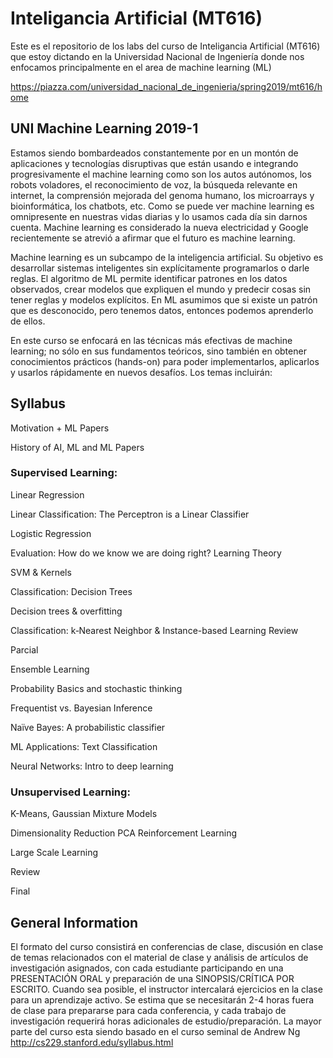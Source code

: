 # Inteligancia Artificial (MT616) 

Este es el repositorio de los labs del curso de Inteligancia Artificial (MT616) que estoy dictando en la Universidad Nacional de Ingeniería donde nos enfocamos principalmente en el area de machine learning (ML)

https://piazza.com/universidad_nacional_de_ingenieria/spring2019/mt616/home

## UNI Machine Learning 2019-1

Estamos siendo bombardeados constantemente por en un montón de aplicaciones y tecnologías disruptivas que están usando e integrando progresivamente el machine learning como son los autos autónomos, los robots voladores, el reconocimiento de voz, la búsqueda relevante en internet, la comprensión mejorada del genoma humano, los microarrays y bioinformática, los chatbots, etc. Como se puede ver machine learning es omnipresente en nuestras vidas diarias y lo usamos cada día sin darnos cuenta. Machine learning es considerado la nueva electricidad y Google recientemente se atrevió a afirmar que el futuro es machine learning.

Machine learning es un subcampo de la inteligencia artificial. Su objetivo es desarrollar sistemas inteligentes sin explícitamente programarlos o darle reglas. El algoritmo de ML permite identificar patrones en los datos observados, crear modelos que expliquen el mundo y predecir cosas sin tener reglas y modelos explícitos. En ML asumimos que si existe un patrón que es desconocido, pero tenemos datos, entonces podemos aprenderlo de ellos.

En este curso se enfocará en las técnicas más efectivas de machine learning; no sólo en sus fundamentos teóricos, sino también en obtener conocimientos prácticos (hands-on) para poder implementarlos, aplicarlos y usarlos rápidamente en nuevos desafíos. Los temas incluirán:

## Syllabus

Motivation + ML Papers

History of AI, ML and ML Papers

### Supervised Learning:

Linear Regression

Linear Classification: The Perceptron is a Linear Classifier

Logistic Regression

Evaluation: How do we know we are doing right?
Learning Theory

SVM & Kernels

Classification: Decision Trees

Decision trees & overfitting

Classification: k‐Nearest Neighbor & Instance-based Learning
Review

Parcial

Ensemble Learning

Probability Basics and stochastic thinking

Frequentist vs. Bayesian Inference

Naïve Bayes: A probabilistic classifier

ML Applications: Text Classification

Neural Networks: Intro to deep learning

### Unsupervised Learning:

K-Means, Gaussian Mixture Models

Dimensionality Reduction PCA
Reinforcement Learning

Large Scale Learning

Review

Final

## General Information
El formato del curso consistirá en conferencias de clase, discusión en clase de temas relacionados con el material de clase y análisis de artículos de investigación asignados, con cada estudiante participando en una PRESENTACIÓN ORAL y preparación de una SINOPSIS/CRÍTICA POR ESCRITO. Cuando sea posible, el instructor intercalará ejercicios en la clase para un aprendizaje activo. Se estima que se necesitarán 2-4 horas fuera de clase para prepararse para cada conferencia, y cada trabajo de investigación requerirá horas adicionales de estudio/preparación.
La mayor parte del curso esta siendo basado en el curso seminal de Andrew Ng  http://cs229.stanford.edu/syllabus.html
